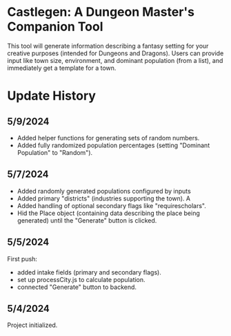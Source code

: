 # Castlegen: A Dungeon Master's Companion Tool

This tool will generate information describing a fantasy setting for your creative purposes
(intended for Dungeons and Dragons). Users can provide input like town size, environment, and
dominant population (from a list), and immediately get a template for a town.

# Update History
## 5/9/2024
- Added helper functions for generating sets of random numbers.
- Added fully randomized population percentages (setting "Dominant Population" to "Random").
## 5/7/2024
- Added randomly generated populations configured by inputs
- Added primary "districts" (industries supporting the town). A
- Added handling of optional secondary flags like "requirescholars".
- Hid the Place object (containing data describing the place being generated) until 
the "Generate" button is clicked.

## 5/5/2024
First push: 
- added intake fields (primary and secondary flags).
- set up processCity.js to calculate population.
- connected "Generate" button to backend.

## 5/4/2024
Project initialized.
